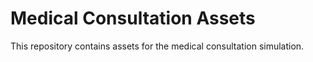 # Medical Consultation Assets

This repository contains assets for the medical consultation simulation.

